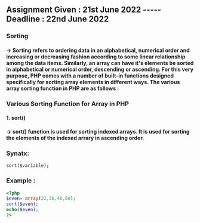 ## Assignment Given : 21st June 2022 ----- Deadline : 22nd June 2022
### Sorting 
#### -> Sorting refers to ordering data in an alphabetical, numerical order and increasing or decreasing fashion according to some linear relationship among the data items. Similarly, an array can have it's elements be sorted in alphabetical or numerical order, descending or ascending. For this very purpose, PHP comes with a number of built-in functions designed specifically for sorting array elements in different ways. The various array sorting function in PHP are as follows :

### Various Sorting Function for Array in PHP
#### 1. sort()
#### -> sort() function is used for sorting indexed arrays. It is used for sorting the elements of the indexed arrary in ascending order.
### Synatx:
`sort($variable);`
### Example :
```PHP
<?php
$even= array(22,36,48,60);
sort($even);
echo($even);
?>

```